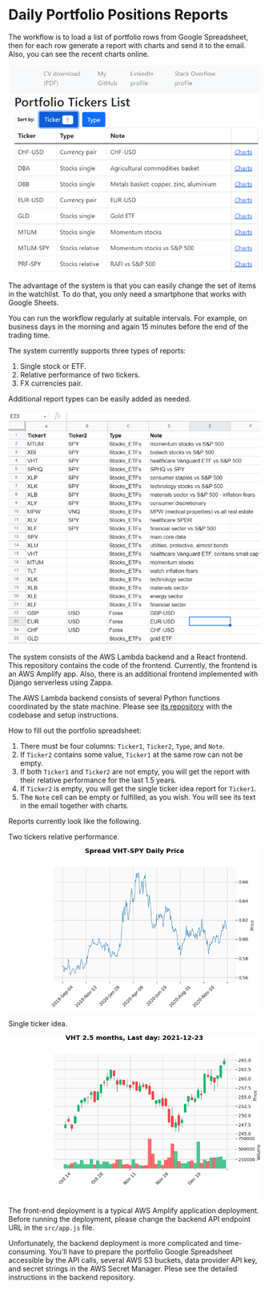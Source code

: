 # Daily Portfolio Positions Reports

The workflow is to load a list of portfolio rows from Google Spreadsheet, then for each row generate a report with charts and send it to the email. Also, you can see the recent charts online. 

![frontend screenshot](/misc/frontend-screen.png)

The advantage of the system is that you can easily change the set of items in the watchlist. To do that, you only need a smartphone that works with Google Sheets. 

You can run the workflow regularly at suitable intervals. For example, on business days in the morning and again 15 minutes before the end of the trading time.

The system currently supports three types of reports:
1. Single stock or ETF.
2. Relative performance of two tickers.
3. FX currencies pair. 

Additional report types can be easily added as needed.

![Watchlist spreadsheet example](/misc/1.PNG)

The system consists of the AWS Lambda backend and a React frontend. This repository contains the code of the frontend. Currently, the frontend is an AWS Amplify app. Also, there is an additional frontend implemented with Django serverless using Zappa.

The AWS Lambda backend consists of several Python functions coordinated by the state machine. Please see [its repository](https://github.com/s-kust/stocks-data-backend) with the codebase and setup instructions.

How to fill out the portfolio spreadsheet:
1. There must be four columns: `Ticker1`, `Ticker2`, `Type`, and `Note`.
2. If `Ticker2` contains some value, `Ticker1` at the same row can not be empty.
3. If both `Ticker1` and `Ticker2` are not empty, you will get the report with their relative performance for the last 1.5 years. 
4. If `Ticker2` is empty, you will get the single ticker idea report for `Ticker1`. 
5. The `Note` cell can be empty or fulfilled, as you wish. You will see its text in the email together with charts.

Reports currently look like the following.

Two tickers relative performance.

![Long-short spread report example](/misc/2.png)

Single ticker idea.

![Ticker report example](/misc/3.png)

The front-end deployment is a typical AWS Amplify application deployment. Before running the deployment, please change the backend API endpoint URL in the `src/app.js` file. 

Unfortunately, the backend deployment is more complicated and time-consuming. You'll have to prepare the portfolio Google Spreadsheet accessible by the API calls, several AWS S3 buckets, data provider API key, and secret strings in the AWS Secret Manager. Plese see the detailed instructions in the backend repository.
